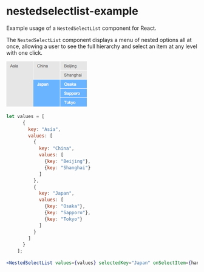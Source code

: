 # nestedselectlist-example

Example usage of a `NestedSelectList` component for React.

The `NestedSelectList` component displays a menu of nested options all at once, allowing a user to see the full hierarchy and select an item at any level with one click.

![example.png](./screenshots/example.png?raw=true)

```js
let values = [
      {
        key: "Asia",
        values: [
          {
            key: "China",
            values: [
              {key: "Beijing"},
              {key: "Shanghai"}
            ]
          },
          {
            key: "Japan",
            values: [
              {key: "Osaka"},
              {key: "Sapporo"},
              {key: "Tokyo"}
            ]
          }
        ]
      }
    ];
```

```jsx
<NestedSelectList values={values} selectedKey="Japan" onSelectItem={handleSelectItem} />
```
